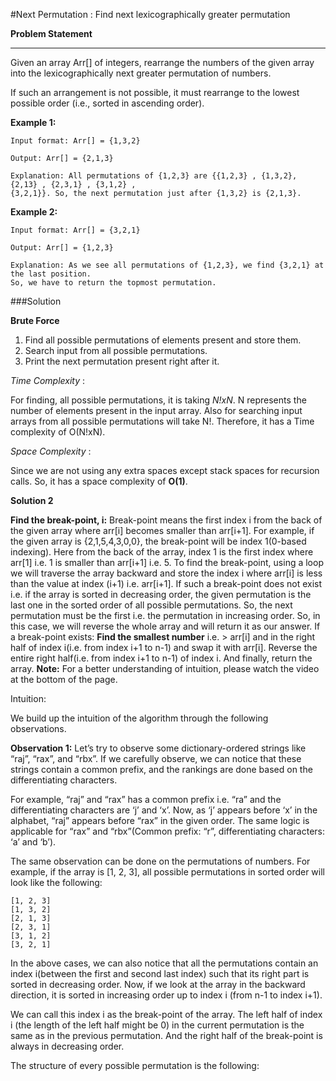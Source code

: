 #Next Permutation : Find next lexicographically greater permutation

**Problem Statement**
***
Given an array Arr[] of integers, rearrange the numbers of the given array into the lexicographically next greater permutation of numbers.

If such an arrangement is not possible, it must rearrange to the lowest possible order (i.e., sorted in ascending order).

**Example 1:**
```aidl
Input format: Arr[] = {1,3,2}

Output: Arr[] = {2,1,3}

Explanation: All permutations of {1,2,3} are {{1,2,3} , {1,3,2}, {2,13} , {2,3,1} , {3,1,2} , 
{3,2,1}}. So, the next permutation just after {1,3,2} is {2,1,3}.
```

**Example 2:**
```aidl
Input format: Arr[] = {3,2,1}

Output: Arr[] = {1,2,3}

Explanation: As we see all permutations of {1,2,3}, we find {3,2,1} at the last position. 
So, we have to return the topmost permutation.
```

###Solution

**Brute Force**

1. Find all possible permutations of elements present and store them.
2. Search input from all possible permutations.
3. Print the next permutation present right after it.

_Time Complexity_ :

For finding, all possible permutations, it is taking *N!xN*. 
N represents the number of elements present in the input array. Also for searching input arrays from all possible permutations will take N!. Therefore, it has a Time complexity of O(N!xN).

_Space Complexity_ :

Since we are not using any extra spaces except stack spaces for recursion calls. 
So, it has a space complexity of **O(1)**.

**Solution 2**

**Find the break-point, i:** Break-point means the first index i from the back of the given array where arr[i] becomes smaller than arr[i+1].
For example, if the given array is {2,1,5,4,3,0,0}, the break-point will be index 1(0-based indexing). Here from the back of the array, index 1 is the first index where arr[1] i.e. 1 is smaller than arr[i+1] i.e. 5.
To find the break-point, using a loop we will traverse the array backward and store the index i where arr[i] is less than the value at index (i+1) i.e. arr[i+1].
If such a break-point does not exist i.e. if the array is sorted in decreasing order, the given permutation is the last one in the sorted order of all possible permutations. So, the next permutation must be the first i.e. the permutation in increasing order.
So, in this case, we will reverse the whole array and will return it as our answer.
If a break-point exists:
**Find the smallest number** i.e. > arr[i] and in the right half of index i(i.e. from index i+1 to n-1) and swap it with arr[i].
Reverse the entire right half(i.e. from index i+1 to n-1) of index i. And finally, return the array.
**Note:** For a better understanding of intuition, please watch the video at the bottom of the page.

Intuition:

We build up the intuition of the algorithm through the following observations.

**Observation 1:**
Let’s try to observe some dictionary-ordered strings like “raj”, “rax”, and “rbx”. If we carefully observe, we can notice that these strings contain a common prefix, and the rankings are done based on the differentiating characters.

For example, “raj” and “rax” has a common prefix i.e. “ra” and the differentiating characters are ‘j’ and ‘x’. Now, as ‘j’ appears before ‘x’ in the alphabet, “raj” appears before “rax” in the given order. The same logic is applicable for “rax” and “rbx”(Common prefix: “r”, differentiating characters: ‘a’ and ‘b’).

The same observation can be done on the permutations of numbers. For example, if the array is [1, 2, 3], all possible permutations in sorted order will look like the following:
```aidl
[1, 2, 3]
[1, 3, 2]
[2, 1, 3]
[2, 3, 1]
[3, 1, 2]
[3, 2, 1]
```
In the above cases, we can also notice that all the permutations contain an index i(between the first and second last index) such that its right part is sorted in decreasing order. Now, if we look at the array in the backward direction, it is sorted in increasing order up to index i (from n-1 to index i+1).

We can call this index i as the break-point of the array. The left half of index i (the length of the left half might be 0) in the current permutation is the same as in the previous permutation. And the right half of the break-point is always in decreasing order.

The structure of every possible permutation is the following:



